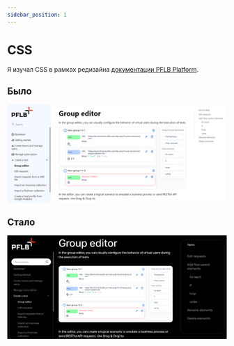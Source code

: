 ```yaml
---
sidebar_position: 1
---
```


# CSS

Я изучал CSS в рамках редизайна [документации PFLB Platform](https://pflb.us/docs/en/index).

## Было

![Language switcher](./img/old.png)

## Стало

![Language switcher](./img/new.png)